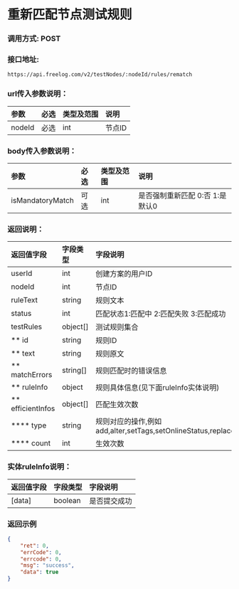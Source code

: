 # 重新匹配节点测试规则

### 调用方式: POST

### 接口地址:

```
https://api.freelog.com/v2/testNodes/:nodeId/rules/rematch
```

### url传入参数说明：

| 参数 | 必选 | 类型及范围 | 说明 |
| :--- | :--- | :--- | :--- |
| nodeId | 必选 | int | 节点ID |

### body传入参数说明：

| 参数 | 必选 | 类型及范围 | 说明 |
| :--- | :--- | :--- | :--- |
| isMandatoryMatch | 可选 | int | 是否强制重新匹配 0:否 1:是 默认0 |

### 返回说明：

| 返回值字段 | 字段类型 | 字段说明 |
| :--- | :--- | :--- |
| userId | int| 创建方案的用户ID |
| nodeId | int| 节点ID |
| ruleText | string | 规则文本 |
| status | int | 匹配状态1:匹配中 2:匹配失败 3:匹配成功 |
| testRules | object[] | 测试规则集合 |
| ** id | string | 规则ID |
| ** text | string | 规则原文 |
| ** matchErrors | string[] | 规则匹配时的错误信息 |
| ** ruleInfo | object | 规则具体信息(见下面ruleInfo实体说明) |
| ** efficientInfos | object[] | 匹配生效次数 |
| **** type | string | 规则对应的操作,例如add,alter,setTags,setOnlineStatus,replace,setAttr,setCover,setTitle,replace |
| **** count | int | 生效次数 |


### 实体ruleInfo说明：
| 返回值字段 | 字段类型 | 字段说明 |
| :--- | :--- | :--- |
| [data] | boolean | 是否提交成功 |

### 返回示例

```json
{
    "ret": 0,
    "errCode": 0,
    "errcode": 0,
    "msg": "success",
    "data": true
}
```
